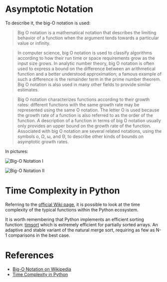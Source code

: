# Asymptotic Notation
To describe it, the big-O notation is used:

> Big O notation is a mathematical notation that describes the limiting behavior of a function when the argument tends towards a particular value or infinity.

> In computer science, big O notation is used to classify algorithms according to how their run time or space requirements grow as the input size grows. In analytic number theory, big O notation is often used to express a bound on the difference between an arithmetical function and a better understood approximation; a famous example of such a difference is the remainder term in the prime number theorem. Big O notation is also used in many other fields to provide similar estimates.

> Big O notation characterizes functions according to their growth rates: different functions with the same growth rate may be represented using the same O notation. The letter O is used because the growth rate of a function is also referred to as the order of the function. A description of a function in terms of big O notation usually only provides an upper bound on the growth rate of the function. Associated with big O notation are several related notations, using the symbols o, Ω, ω, and Θ, to describe other kinds of bounds on asymptotic growth rates.

In pictures:

![Big-O Notation I](https://i.stack.imgur.com/Aq09a.png)

![Big-O Notation II](https://upload.wikimedia.org/wikipedia/commons/thumb/7/7e/Comparison_computational_complexity.svg/1920px-Comparison_computational_complexity.svg.png)

# Time Complexity in Python

Referring to the [official Wiki page](https://wiki.python.org/moin/TimeComplexity), it is possible to look at the time complexity of the typical functions within the Python ecosystem. 

It is worth remembering that Python implements an efficient sorting function: [timsort](http://svn.python.org/projects/python/trunk/Objects/listsort.txt) which is extremely efficient for partially sorted arrays. An adaptive and stable variant of the natural merge sort, requiring as few as N-1 comparisons in the best case.

# References
- [Big-O Notation on Wikipedia](https://en.wikipedia.org/wiki/Big_O_notation)
- [Time Complexity in Python](https://wiki.python.org/moin/TimeComplexity)